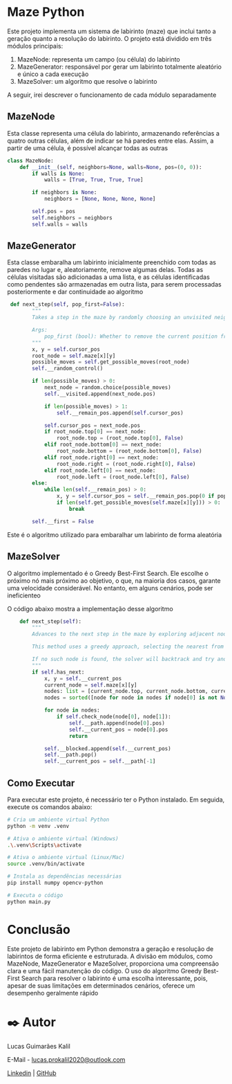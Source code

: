 # Maze Python

Este projeto implementa um sistema de labirinto (maze) que inclui tanto a geração quanto a resolução do labirinto. O projeto está dividido em três módulos principais:

1. MazeNode: representa um campo (ou célula) do labirinto
2. MazeGenerator: responsável por gerar um labirinto totalmente aleatório e único a cada execução
3. MazeSolver: um algoritmo que resolve o labirinto

A seguir, irei descrever o funcionamento de cada módulo separadamente

## MazeNode
Esta classe representa uma célula do labirinto, armazenando referências a quatro outras células, além de indicar se há paredes entre elas. Assim, a partir de uma célula, é possível alcançar todas as outras

```python
class MazeNode:
    def __init__(self, neighbors=None, walls=None, pos=(0, 0)):
        if walls is None:
            walls = [True, True, True, True]

        if neighbors is None:
            neighbors = [None, None, None, None]

        self.pos = pos
        self.neighbors = neighbors
        self.walls = walls
```

## MazeGenerator
Esta classe embaralha um labirinto inicialmente preenchido com todas as paredes no lugar e, aleatoriamente, remove algumas delas. Todas as células visitadas são adicionadas a uma lista, e as células identificadas como pendentes são armazenadas em outra lista, para serem processadas posteriormente e dar continuidade ao algoritmo

```python
 def next_step(self, pop_first=False):
        """
        Takes a step in the maze by randomly choosing an unvisited neighbor.

        Args:
            pop_first (bool): Whether to remove the current position from the remain positions list if it's empty. Default False.
        """
        x, y = self.cursor_pos
        root_node = self.maze[x][y]
        possible_moves = self.get_possible_moves(root_node)
        self.__random_control()

        if len(possible_moves) > 0:
            next_node = random.choice(possible_moves)
            self.__visited.append(next_node.pos)

            if len(possible_moves) > 1:
                self.__remain_pos.append(self.cursor_pos)

            self.cursor_pos = next_node.pos
            if root_node.top[0] == next_node:
                root_node.top = (root_node.top[0], False)
            elif root_node.bottom[0] == next_node:
                root_node.bottom = (root_node.bottom[0], False)
            elif root_node.right[0] == next_node:
                root_node.right = (root_node.right[0], False)
            elif root_node.left[0] == next_node:
                root_node.left = (root_node.left[0], False)
        else:
            while len(self.__remain_pos) > 0:
                x, y = self.cursor_pos = self.__remain_pos.pop(0 if pop_first else -1)
                if len(self.get_possible_moves(self.maze[x][y])) > 0:
                    break

        self.__first = False
```
Este é o algoritmo utilizado para embaralhar um labirinto de forma aleatória

## MazeSolver
O algoritmo implementado é o Greedy Best-First Search. Ele escolhe o próximo nó mais próximo ao objetivo, o que, na maioria dos casos, garante uma velocidade considerável. No entanto, em alguns cenários, pode ser ineficienteo 

O código abaixo mostra a implementação desse algoritmo
```python
    def next_step(self):
        """
        Advances to the next step in the maze by exploring adjacent nodes from the current position.

        This method uses a greedy approach, selecting the nearest from end unvisited node that does not lead back to the start position.

        If no such node is found, the solver will backtrack and try another path.
        """
        if self.has_next:
            x, y = self.__current_pos
            current_node = self.maze[x][y]
            nodes: list = [current_node.top, current_node.bottom, current_node.left, current_node.right]
            nodes = sorted([node for node in nodes if node[0] is not None], key=self.get_distance)

            for node in nodes:
                if self.check_node(node[0], node[1]):
                    self.__path.append(node[0].pos)
                    self.__current_pos = node[0].pos
                    return

            self.__blocked.append(self.__current_pos)
            self.__path.pop()
            self.__current_pos = self.__path[-1]
```

## Como Executar

Para executar este projeto, é necessário ter o Python instalado. Em seguida, execute os comandos abaixo:
```bash
# Cria um ambiente virtual Python
python -m venv .venv

# Ativa o ambiente virtual (Windows)
.\.venv\Scripts\activate

# Ativa o ambiente virtual (Linux/Mac)
source .venv/bin/activate

# Instala as dependências necessárias
pip install numpy opencv-python

# Executa o código
python main.py
```

# Conclusão   

Este projeto de labirinto em Python demonstra a geração e resolução de labirintos de forma eficiente e estruturada. A divisão em módulos, como MazeNode, MazeGenerator e MazeSolver, proporciona uma compreensão clara e uma fácil manutenção do código. O uso do algoritmo Greedy Best-First Search para resolver o labirinto é uma escolha interessante, pois, apesar de suas limitações em determinados cenários, oferece um desempenho geralmente rápido

# ✒️ Autor

Lucas Guimarães Kalil 

E-Mail - lucas.prokalil2020@outlook.com

[Linkedin](https://www.linkedin.com/in/lucas-kalil-436a6220a/) | [GitHub](https://github.com/LucasKalil-Programador)